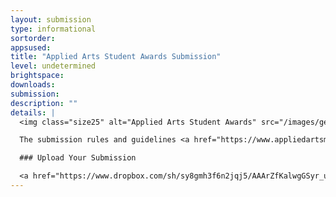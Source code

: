 ```yaml
---
layout: submission
type: informational
sortorder: 
appsused: 
title: "Applied Arts Student Awards Submission"
level: undetermined
brightspace: 
downloads: 
submission: 
description: ""
details: |
  <img class="size25" alt="Applied Arts Student Awards" src="/images/general/applied-arts-student-awards-2017.svg">

  The submission rules and guidelines <a href="https://www.appliedartsmag.com/student_awards/" target="_blank" title="Applied Arts Student awards submission.">are here</a>.

  ### Upload Your Submission

  <a href="https://www.dropbox.com/sh/sy8gmh3f6n2jqj5/AAArZfKalwgGSyr_ufM346tna?dl=0" target="_blank" title="Applied Arts Student awards submission.">Click here to upload your submission.</a>
---
```

